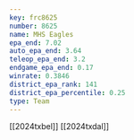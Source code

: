 ```yaml
---
key: frc8625
number: 8625
name: MHS Eagles
epa_end: 7.02
auto_epa_end: 3.64
teleop_epa_end: 3.2
endgame_epa_end: 0.17
winrate: 0.3846
district_epa_rank: 141
district_epa_percentile: 0.25
type: Team
---
```

[[2024txbel]]
[[2024txdal]]
